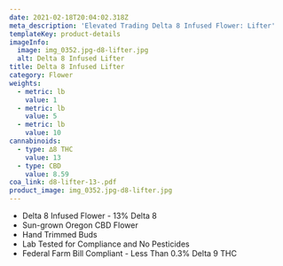 ```yaml
---
date: 2021-02-18T20:04:02.318Z
meta_description: 'Elevated Trading Delta 8 Infused Flower: Lifter'
templateKey: product-details
imageInfo:
  image: img_0352.jpg-d8-lifter.jpg
  alt: Delta 8 Infused Lifter
title: Delta 8 Infused Lifter
category: Flower
weights:
  - metric: lb
    value: 1
  - metric: lb
    value: 5
  - metric: lb
    value: 10
cannabinoids:
  - type: ∆8 THC
    value: 13
  - type: CBD
    value: 8.59
coa_link: d8-lifter-13-.pdf
product_image: img_0352.jpg-d8-lifter.jpg
---
```


- Delta 8 Infused Flower - 13% Delta 8
- Sun-grown Oregon CBD Flower
- Hand Trimmed Buds
- Lab Tested for Compliance and No Pesticides
- Federal Farm Bill Compliant - Less Than 0.3% Delta 9 THC
